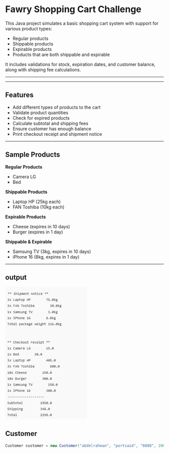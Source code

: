 #  Fawry Shopping Cart Challenge

This Java project simulates a basic shopping cart system with support for various product types:

- Regular products
- Shippable products
- Expirable products
- Products that are both shippable and expirable

It includes validations for stock, expiration dates, and customer balance, along with shipping fee calculations.

---


---

##  Features

- Add different types of products to the cart
- Validate product quantities
- Check for expired products
- Calculate subtotal and shipping fees
- Ensure customer has enough balance
- Print checkout receipt and shipment notice

---

##  Sample Products

**Regular Products**
- Camera LG
- Bed

**Shippable Products**
- Laptop HP (25kg each)
- FAN Toshiba (10kg each)

**Expirable Products**
- Cheese (expires in 10 days)
- Burger (expires in 1 day)

**Shippable & Expirable**
- Samsung TV (3kg, expires in 10 days)
- iPhone 16 (8kg, expires in 1 day)

---
## output
![Screenshot](Fawry-Internship-Challenge-main/Fawry-Internship-Challenge-main/Screenshot%202025-07-10%20003340.png)


##  Customer

```java
Customer customer = new Customer("abdelrahman", "portsaid", "0888", 20000.0);



